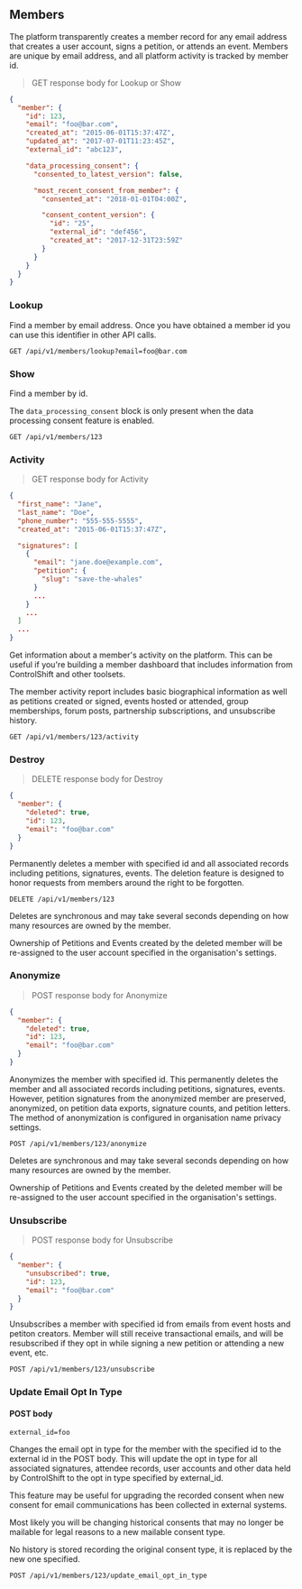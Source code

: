 ## Members

The platform transparently creates a member record for any email address that creates a user account, signs a petition, or attends an event. Members are unique by email address, and all
platform activity is tracked by member id.

> GET response body for Lookup or Show

```json
{
  "member": {
    "id": 123,
    "email": "foo@bar.com",
    "created_at": "2015-06-01T15:37:47Z",
    "updated_at": "2017-07-01T11:23:45Z",
    "external_id": "abc123",

    "data_processing_consent": {
      "consented_to_latest_version": false,

      "most_recent_consent_from_member": {
        "consented_at": "2018-01-01T04:00Z",

        "consent_content_version": {
          "id": "25",
          "external_id": "def456",
          "created_at": "2017-12-31T23:59Z"
        }
      }
    }
  }
}
```

### Lookup

Find a member by email address. Once you have obtained a member id you can use this identifier in other API calls.

`GET /api/v1/members/lookup?email=foo@bar.com`



### Show

Find a member by id.

The `data_processing_consent` block is only present when the data processing consent feature is enabled.

`GET /api/v1/members/123`



### Activity

> GET response body for Activity

```json
{
  "first_name": "Jane",
  "last_name": "Doe",
  "phone_number": "555-555-5555",
  "created_at": "2015-06-01T15:37:47Z",

  "signatures": [
    {
      "email": "jane.doe@example.com",
      "petition": {
        "slug": "save-the-whales"
      }
      ...
    }
    ...
  ]
  ...
}
```

Get information about a member's activity on the platform. This can be useful if you're building a member dashboard that includes information from ControlShift and other toolsets.

The member activity report includes basic biographical information as well as petitions created or signed, events hosted or attended, group memberships, forum posts, partnership subscriptions, and unsubscribe history.

`GET /api/v1/members/123/activity`



### Destroy

> DELETE response body for Destroy

```json
{
  "member": {
    "deleted": true,
    "id": 123,
    "email": "foo@bar.com"
  }
}
```

Permanently deletes a member with specified id and all associated records including petitions, signatures, events. The deletion feature is designed to honor requests from members around the right to be forgotten.

`DELETE /api/v1/members/123`

Deletes are synchronous and may take several seconds depending on how many resources are owned by the member.

Ownership of Petitions and Events created by the deleted member will be re-assigned to the user account specified in the organisation's settings.



### Anonymize

> POST response body for Anonymize

```json
{
  "member": {
    "deleted": true,
    "id": 123,
    "email": "foo@bar.com"
  }
}
```

Anonymizes the member with specified id. This permanently deletes the member and all associated records including petitions, signatures, events. However, petition signatures from the anonymized member are preserved, anonymized, on petition data exports, signature counts, and petition letters. The method of anonymization is configured in organisation name privacy settings.

`POST /api/v1/members/123/anonymize`

Deletes are synchronous and may take several seconds depending on how many resources are owned by the member.

Ownership of Petitions and Events created by the deleted member will be re-assigned to the user account specified in the organisation's settings.



### Unsubscribe

> POST response body for Unsubscribe

```json
{
  "member": {
    "unsubscribed": true,
    "id": 123,
    "email": "foo@bar.com"
  }
}
```

Unsubscribes a member with specified id from emails from event hosts and petiton creators. Member will still receive transactional emails, and will be resubscribed if they opt in while signing a new petition or attending a new event, etc.

`POST /api/v1/members/123/unsubscribe`


### Update Email Opt In Type

#### POST body

`external_id=foo`

Changes the email opt in type for the member with the specified id to the external id in the POST body. This will update the opt in type for
all associated signatures, attendee records, user accounts and other data held by ControlShift to the opt in type specified by external_id.

This feature may be useful for upgrading the recorded consent when new consent for email communications has been collected in external systems.

Most likely you will be changing historical consents that may no longer be mailable for legal reasons to a new mailable consent type.

No history is stored recording the original consent type, it is replaced by the new one specified.

`POST /api/v1/members/123/update_email_opt_in_type`
